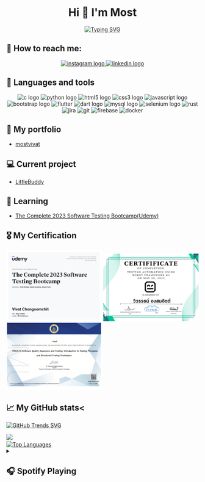 <h1 align="center">Hi 👋 I'm Most</h1>
<p align="center"><a href="https://git.io/typing-svg"><img src="https://readme-typing-svg.demolab.com?font=Fira+Code&size=22&pause=1000&color=3EF5F7&width=435&lines=My+name+is+Vivat+Chongsomchit;undergraduate+student+at+KMUNTB" alt="Typing SVG" /></a></p>


## 📱 How to reach me:

<div align="center">
  <a href="https://instagram.com/most159" target="_blank">
    <img src="https://img.shields.io/static/v1?message=Instagram&logo=instagram&label=&color=E4405F&logoColor=white&labelColor=&style=for-the-badge" height="35" alt="instagram logo"  />
  </a>
  <a href="https://www.linkedin.com/in/vivat-chongsomchit-72108a275/" target="_blank">
    <img src="https://img.shields.io/static/v1?message=LinkedIn&logo=linkedin&label=&color=0077B5&logoColor=white&labelColor=&style=for-the-badge" height="35" alt="linkedin logo"  />
  </a>
</div>

## 🔧 Languages and tools


<div align="center">
  
  <img src="https://cdn.jsdelivr.net/gh/devicons/devicon/icons/c/c-original.svg" height="30" width="42" alt="c logo"  />
  <img src="https://cdn.jsdelivr.net/gh/devicons/devicon/icons/python/python-original.svg" height="30" width="42" alt="python logo"  />
  <img src="https://cdn.jsdelivr.net/gh/devicons/devicon/icons/html5/html5-original.svg" height="30" width="42" alt="html5 logo"  />
  <img src="https://cdn.jsdelivr.net/gh/devicons/devicon/icons/css3/css3-original.svg" height="30" width="42" alt="css3 logo"  />
  <img src="https://cdn.jsdelivr.net/gh/devicons/devicon/icons/javascript/javascript-original.svg" height="30" width="42" alt="javascript logo"  />
  <img src="https://cdn.jsdelivr.net/gh/devicons/devicon/icons/bootstrap/bootstrap-original.svg" height="30" width="42" alt="bootstrap logo"  />
  <img src="https://cdn.jsdelivr.net/gh/devicons/devicon/icons/flutter/flutter-original.svg" height="30" width="42" alt="flutter"/>
  <img src="https://cdn.jsdelivr.net/gh/devicons/devicon/icons/dart/dart-original.svg" height="30" width="42" alt="dart logo"  />
  <img src="https://cdn.jsdelivr.net/gh/devicons/devicon/icons/mysql/mysql-original.svg" height="30" width="42" alt="mysql logo"  />
  <img src="https://cdn.jsdelivr.net/gh/devicons/devicon/icons/selenium/selenium-original.svg" height="30" width="42" alt="selenium logo"/>
  <img src="https://cdn.jsdelivr.net/gh/devicons/devicon/icons/rust/rust-plain.svg" height="30" width="42" alt="rust"/>
  <img src="https://cdn.jsdelivr.net/gh/devicons/devicon/icons/jira/jira-original-wordmark.svg" height="30" width="42" alt="jira"/>
  <img src="https://cdn.jsdelivr.net/gh/devicons/devicon/icons/git/git-original.svg" height="30" width="42" alt="git"/>
  <img src="https://cdn.jsdelivr.net/gh/devicons/devicon/icons/firebase/firebase-plain.svg" height="30" width="42" alt="firebase" />
  <img src="https://cdn.jsdelivr.net/gh/devicons/devicon/icons/docker/docker-original-wordmark.svg" height="30" width="42" alt="docker" />
                           
  
</div>





## 📑 My portfolio
- [mostvivat](https://mostvivat.github.io)


## 💻 Current project
- [LittleBuddy](#)


## 📖 Learning
- [The Complete 2023 Software Testing Bootcamp(Udemy)](#)


## 🎖  My Certification 

<p>
    <img width="250" src="tarek.png "/>
    <img width="250" src="CLOUD.png" />
    <img width="250" src="tpdf.png "/>
</p>


## 📈 My GitHub stats<
  
  [![GitHub Trends SVG](https://api.githubtrends.io/user/svg/mostvivat/langs)](https://githubtrends.io)
  
  <img src="https://github-readme-stats.vercel.app/api?username=mostvivat&show_icons=true&title_color=fff&icon_color=f9f9f9&text_color=9f9f9f&bg_color=151515&hide_border=true"/>
  <br>
 <a href="https://github.com/mostvivat" align="left"><img src="https://github-readme-stats.vercel.app/api/top-langs/?username=mostvivat&langs_count=10&title_color=fff&text_color=9f9f9f&icon_color=f9f9f9&bg_color=151515&hide_border=true&locale=en&custom_title=Top%20%Languages" alt="Top Languages" /></a>
  


<details>
  <summary><h2>🎧 Spotify Playing</h2></summary>

  [![spotify-github-profile](https://spotify-github-profile.vercel.app/api/view?uid=lcefjxzyu8o9h9txo2eas4ivf&cover_image=true&theme=default&show_offline=false&background_color=121212&interchange=false)](https://github.com/kittinan/spotify-github-profile)
</details>


 
